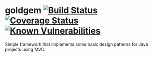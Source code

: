 goldgem [![Build Status](https://travis-ci.org/mariazevedo88/goldgem.svg?branch=master)](https://travis-ci.org/mariazevedo88/goldgem) [![Coverage Status](https://coveralls.io/repos/github/mariazevedo88/goldgem/badge.svg?branch=master)](https://coveralls.io/github/mariazevedo88/goldgem?branch=master) [![Known Vulnerabilities](https://snyk.io/test/github/mariazevedo88/goldgem/badge.svg?targetFile=pom.xml)](https://snyk.io/test/github/mariazevedo88/goldgem?targetFile=pom.xml)
=======

Simple framework that implements some basic design patterns for Java projects using MVC.
